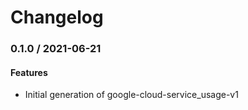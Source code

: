 # Changelog

### 0.1.0 / 2021-06-21

#### Features

* Initial generation of google-cloud-service_usage-v1
